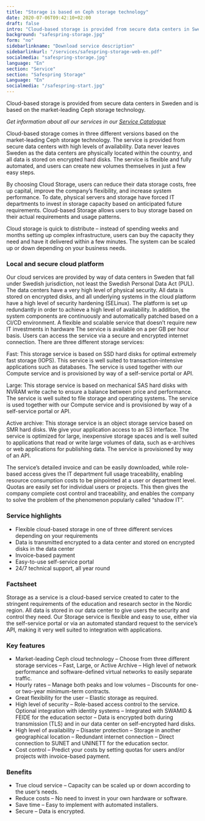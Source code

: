 ```yaml
---
title: "Storage is based on Ceph storage technology"
date: 2020-07-06T09:42:10+02:00
draft: false
intro: "Cloud-based storage is provided from secure data centers in Sweden and is based on the market-leading Ceph storage technology."
background: "safespring-storage.jpg"
form: "no"
sidebarlinkname: "Download service description"
sidebarlinkurl: "/services/safespring-storage-web-en.pdf"
socialmedia: "safespring-storage.jpg"
language: "En"
section: "Service"
section: "Safespring Storage"
Language: "En"
socialmedia: "/safespring-start.jpg"
---
```


<div class="ingress"><p>Cloud-based storage is provided from secure data centers in Sweden and is based on the market-leading Ceph storage technology.</p></div>

_Get information about all our services in our  [Service Catalogue](/services/safespring-service-catalogue-2020.pdf)_

Cloud-based storage comes in three different versions based on the market-leading Ceph storage technology. The service is provided from secure data centers with high levels of availability. Data never leaves Sweden as the data centers are physically located within the country, and all data is stored on encrypted hard disks. The service is flexible and fully automated, and users can create new volumes themselves in just a few easy steps.

By choosing Cloud Storage, users can reduce their data storage costs, free up capital, improve the company’s flexibility, and increase system performance. To date, physical servers and storage have forced IT departments to invest in storage capacity based on anticipated future requirements. Cloud-based Storage allows users to buy storage based on their actual requirements and usage patterns.

Cloud storage is quick to distribute – instead of spending weeks and months setting up complex infrastructure, users can buy the capacity they need and have it delivered within a few minutes. The system can be scaled up or down depending on your business needs.

### Local and secure cloud platform

Our cloud services are provided by way of data centers in Sweden that fall under Swedish jurisdiction, not least the Swedish Personal Data Act (PUL). The data centers have a very high level of physical security. All data is stored on encrypted disks, and all underlying systems in the cloud platform have a high level of security hardening (SELinux). The platform is set up redundantly in order to achieve a high level of availability. In addition, the system components are continuously and automatically patched based on a CI/CD environment.
A flexible and scalable service that doesn’t require new IT investments in hardware
The service is available on a per GB per hour basis. Users can access the service via a secure and encrypted internet connection. There are three different storage services:

<span class="inline-rubrik">Fast:</span> This storage service is based on SSD hard disks for optimal extremely fast storage (IOPS). This service is well suited to transaction-intensive applications such as databases. The service is used together with our Compute service and is provisioned by way of a self-service portal or API.

<span class="inline-rubrik">Large:</span> This storage service is based on mechanical SAS hard disks with NVRAM write cache to ensure a balance between price and performance. The service is well suited to file storage and operating systems. The service is used together with our Compute service and is provisioned by way of a self-service portal or API.

<span class="inline-rubrik">Active archive:</span> This storage service is an object storage service based on SMR hard disks. We give your application access to an S3 interface. The service is optimized for large, inexpensive storage spaces and is well suited to applications that read or write large volumes of data, such as e-archives or web applications for publishing data. The service is provisioned by way of an API.

The service’s detailed invoice and can be easily downloaded, while role-based access gives the IT department full usage traceability, enabling resource consumption costs to be pinpointed at a user or department level. Quotas are easily set for individual users or projects. This then gives the company complete cost control and traceability, and enables the company to solve the problem of the phenomenon popularly called “shadow IT”.

### Service highlights

- Flexible cloud-based storage in one of three different services depending on your requirements
- Data is transmitted encrypted to a data center and stored on encrypted disks in the data center
- Invoice-based payment
- Easy-to-use self-service portal
- 24/7 technical support, all year round

### Factsheet

Storage as a service is a cloud-based service created to cater to the stringent requirements of the education and research sector in the Nordic region. All data is stored in our data center to give users the security and control they need. Our Storage service is flexible and easy to use, either via the self-service portal or via an automated standard request to the service’s API, making it very well suited to integration with applications.

### Key features

- <span class="inline-rubrik">Market-leading Ceph cloud technology</span> – Choose from three different storage services – Fast, Large, or Active Archive – High level of network performance and software-defined virtual networks to easily separate traffic.
- <span class="inline-rubrik">Hourly rates</span> – Manage both peaks and low volumes – Discounts for one- or two-year minimum-term contracts.
- <span class="inline-rubrik">Great flexibility for the user</span> – Elastic storage as required.
- <span class="inline-rubrik">High level of security</span> – Role-based access control to the service. Optional integration with identity systems – Integrated with SWAMID & FEIDE for the education sector – Data is encrypted both during transmission (TLS) and in our data center on self-encrypted hard disks.
- <span class="inline-rubrik">High level of availability</span> – Disaster protection – Storage in another geographical location – Redundant internet connection – Direct connection to SUNET and UNINETT for the education sector.
- <span class="inline-rubrik">Cost control</span> – Predict your costs by setting quotas for users and/or projects with invoice-based payment.

### Benefits
- True cloud service – Capacity can be scaled up or down according to the user’s needs.
- Reduce costs – No need to invest in your own hardware or software.
- Save time – Easy to implement with automated installers.
- Secure – Data is encrypted.
